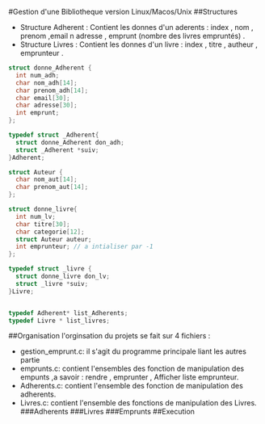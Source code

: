 #Gestion d'une Bibliotheque version Linux/Macos/Unix
##Structures
- Structure Adherent :
	Contient les donnes d'un aderents : index , nom , prenom ,email n adresse , emprunt (nombre des livres empruntés) .
- Structure Livres : 
	Contient les donnes d'un livre : index , titre , autheur , emprunteur .
```c
struct donne_Adherent {
  int num_adh;
  char nom_adh[14];
  char prenom_adh[14];
  char email[30];
  char adresse[30];
  int emprunt;
};

typedef struct _Adherent{
  struct donne_Adherent don_adh;
  struct _Adherent *suiv;
}Adherent;

struct Auteur {
  char nom_aut[14];
  char prenom_aut[14];
};

struct donne_livre{
  int num_lv;
  char titre[30];
  char categorie[12];
  struct Auteur auteur;
  int emprunteur; // a intialiser par -1
};

typedef struct _livre {
  struct donne_livre don_lv;
  struct _livre *suiv;
}Livre;


typedef Adherent* list_Adherents;
typedef Livre * list_livres;
```
##Organisation
l'orginsation du projets se fait sur 4 fichiers : 
- gestion\_emprunt.c: il s'agit du programme principale liant les autres partie
- emprunts.c: contient l'ensembles des fonction de manipulation des empunts ,a savoir : rendre , emprunter , Afficher liste emprunteur.
- Adherents.c: contient l'ensemble des fonction de manipulation des adherents.
- Livres.c:  contient l'ensemble des fonctions de manipulation des Livres.
###Adherents
###Livres 
###Emprunts
##Execution
